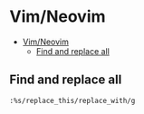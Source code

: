 # Vim/Neovim
<!--ts-->
* [Vim/Neovim](vim.md#vimneovim)
   * [Find and replace all](vim.md#find-and-replace-all)

<!-- Added by: runner, at: Fri Jun  4 13:27:53 UTC 2021 -->

<!--te-->

## Find and replace all
```vim
:%s/replace_this/replace_with/g
```
